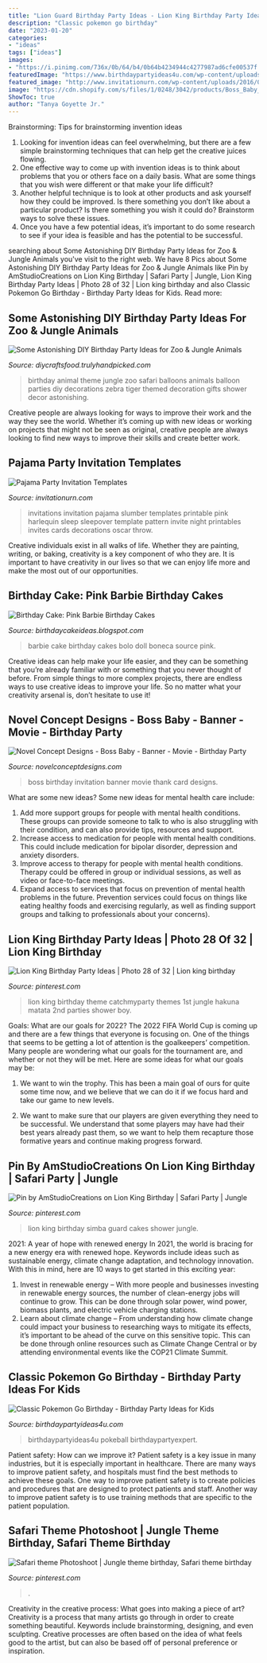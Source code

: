 ```yaml
---
title: "Lion Guard Birthday Party Ideas - Lion King Birthday Party Ideas"
description: "Classic pokemon go birthday"
date: "2023-01-20"
categories:
- "ideas"
tags: ["ideas"]
images:
- "https://i.pinimg.com/736x/0b/64/b4/0b64b4234944c4277987ad6cfe00537f.jpg"
featuredImage: "https://www.birthdaypartyideas4u.com/wp-content/uploads/2017/06/Classic-Pokemon-Go-Birthday-Pokeball-Centerpiece-600x800.jpg"
featured_image: "http://www.invitationurn.com/wp-content/uploads/2016/06/pajama_party_invitation_templates.jpg"
image: "https://cdn.shopify.com/s/files/1/0248/3042/products/Boss_Baby_-_BLUEPromo_83189444-ef19-4f69-a37b-c3a02d4e86f2_1024x1024.jpg?v=1536677716"
ShowToc: true
author: "Tanya Goyette Jr."
---
```



Brainstorming: Tips for brainstorming invention ideas
1. Looking for invention ideas can feel overwhelming, but there are a few simple brainstorming techniques that can help get the creative juices flowing.
2. One effective way to come up with invention ideas is to think about problems that you or others face on a daily basis. What are some things that you wish were different or that make your life difficult?
3. Another helpful technique is to look at other products and ask yourself how they could be improved. Is there something you don’t like about a particular product? Is there something you wish it could do? Brainstorm ways to solve these issues.
4. Once you have a few potential ideas, it’s important to do some research to see if your idea is feasible and has the potential to be successful.

	

		
searching about Some Astonishing DIY Birthday Party Ideas for Zoo &amp; Jungle Animals you've visit to the right web. We have 8 Pics about Some Astonishing DIY Birthday Party Ideas for Zoo &amp; Jungle Animals like Pin by AmStudioCreations on Lion King Birthday | Safari Party | Jungle, Lion King Birthday Party Ideas | Photo 28 of 32 | Lion king birthday and also Classic Pokemon Go Birthday - Birthday Party Ideas for Kids. Read more:
		
    
## Some Astonishing DIY Birthday Party Ideas For Zoo &amp; Jungle Animals

<img loading=lazy src="http://diycraftsfood.trulyhandpicked.com/wp-content/uploads/2016/06/Animal-birthday-party_as.jpg" onerror="this.onerror=null;this.src='https://tse4.mm.bing.net/th?id=OIP.83o7nacrJk7rH5246fQUTgHaJ3&amp;pid=15.1';" alt="Some Astonishing DIY Birthday Party Ideas for Zoo &amp; Jungle Animals">

_Source: diycraftsfood.trulyhandpicked.com_

>birthday animal theme jungle zoo safari balloons animals balloon parties diy decorations zebra tiger themed decoration gifts shower decor astonishing. 

	

Creative people are always looking for ways to improve their work and the way they see the world. Whether it’s coming up with new ideas or working on projects that might not be seen as original, creative people are always looking to find new ways to improve their skills and create better work.

    
## Pajama Party Invitation Templates

<img loading=lazy src="http://www.invitationurn.com/wp-content/uploads/2016/06/pajama_party_invitation_templates.jpg" onerror="this.onerror=null;this.src='https://tse1.mm.bing.net/th?id=OIP.wf5CJP4uchUEHkhFPETNbQHaHa&amp;pid=15.1';" alt="Pajama Party Invitation Templates">

_Source: invitationurn.com_

>invitations invitation pajama slumber templates printable pink harlequin sleep sleepover template pattern invite night printables invites cards decorations oscar throw. 

	

Creative individuals exist in all walks of life. Whether they are painting, writing, or baking, creativity is a key component of who they are. It is important to have creativity in our lives so that we can enjoy life more and make the most out of our opportunities.

    
## Birthday Cake: Pink Barbie Birthday Cakes

<img loading=lazy src="http://1.bp.blogspot.com/-0_0kZAswdFo/TWGusI3OyKI/AAAAAAAAC8o/UH_ZtPLUiW8/s1600/barbie-cake-idea.JPG" onerror="this.onerror=null;this.src='https://tse4.mm.bing.net/th?id=OIP.caB3xwwqmvUn0PEeGLQBhwHaJ4&amp;pid=15.1';" alt="Birthday Cake: Pink Barbie Birthday Cakes">

_Source: birthdaycakeideas.blogspot.com_

>barbie cake birthday cakes bolo doll boneca source pink. 

	

Creative ideas can help make your life easier, and they can be something that you’re already familiar with or something that you never thought of before. From simple things to more complex projects, there are endless ways to use creative ideas to improve your life. So no matter what your creativity arsenal is, don’t hesitate to use it!

    
## Novel Concept Designs - Boss Baby - Banner - Movie - Birthday Party

<img loading=lazy src="https://cdn.shopify.com/s/files/1/0248/3042/products/Boss_Baby_-_BLUEPromo_83189444-ef19-4f69-a37b-c3a02d4e86f2_1024x1024.jpg?v=1536677716" onerror="this.onerror=null;this.src='https://tse1.mm.bing.net/th?id=OIP.jPp-3WESXu8HrnSHaEAd8QHaGs&amp;pid=15.1';" alt="Novel Concept Designs - Boss Baby - Banner - Movie - Birthday Party">

_Source: novelconceptdesigns.com_

>boss birthday invitation banner movie thank card designs. 

	

What are some new ideas?
Some new ideas for mental health care include:
1. Add more support groups for people with mental health conditions. These groups can provide someone to talk to who is also struggling with their condition, and can also provide tips, resources and support.
2. Increase access to medication for people with mental health conditions. This could include medication for bipolar disorder, depression and anxiety disorders.
3. Improve access to therapy for people with mental health conditions. Therapy could be offered in group or individual sessions, as well as video or face-to-face meetings.
4. Expand access to services that focus on prevention of mental health problems in the future. Prevention services could focus on things like eating healthy foods and exercising regularly, as well as finding support groups and talking to professionals about your concerns).

    
## Lion King Birthday Party Ideas | Photo 28 Of 32 | Lion King Birthday

<img loading=lazy src="https://i.pinimg.com/736x/70/19/22/7019223b8327693b436d8de56f404090--hakuna-matata.jpg" onerror="this.onerror=null;this.src='https://tse3.mm.bing.net/th?id=OIP.Ddz7Q8bdTsEZ1_gNRTuC9gHaLG&amp;pid=15.1';" alt="Lion King Birthday Party Ideas | Photo 28 of 32 | Lion king birthday">

_Source: pinterest.com_

>lion king birthday theme catchmyparty themes 1st jungle hakuna matata 2nd parties shower boy. 

	

Goals: What are our goals for 2022?
The 2022 FIFA World Cup is coming up and there are a few things that everyone is focusing on. One of the things that seems to be getting a lot of attention is the goalkeepers’ competition. Many people are wondering what our goals for the tournament are, and whether or not they will be met. Here are some ideas for what our goals may be: 
1) We want to win the trophy. This has been a main goal of ours for quite some time now, and we believe that we can do it if we focus hard and take our game to new levels. 

2) We want to make sure that our players are given everything they need to be successful. We understand that some players may have had their best years already past them, so we want to help them recapture those formative years and continue making progress forward.

    
## Pin By AmStudioCreations On Lion King Birthday | Safari Party | Jungle

<img loading=lazy src="https://i.pinimg.com/736x/8d/e6/af/8de6af355c488cab5947209066c49750.jpg" onerror="this.onerror=null;this.src='https://tse2.mm.bing.net/th?id=OIP.XNE1Q6WfBTWd-lAxtwD-FwHaNK&amp;pid=15.1';" alt="Pin by AmStudioCreations on Lion King Birthday | Safari Party | Jungle">

_Source: pinterest.com_

>lion king birthday simba guard cakes shower jungle. 

	

2021: A year of hope with renewed energy
In 2021, the world is bracing for a new energy era with renewed hope. Keywords include ideas such as sustainable energy, climate change adaptation, and technology innovation. With this in mind, here are 10 ways to get started in this exciting year:
1. Invest in renewable energy – With more people and businesses investing in renewable energy sources, the number of clean-energy jobs will continue to grow. This can be done through solar power, wind power, biomass plants, and electric vehicle charging stations.
2. Learn about climate change – From understanding how climate change could impact your business to researching ways to mitigate its effects, it’s important to be ahead of the curve on this sensitive topic. This can be done through online resources such as Climate Change Central or by attending environmental events like the COP21 Climate Summit.

    
## Classic Pokemon Go Birthday - Birthday Party Ideas For Kids

<img loading=lazy src="https://www.birthdaypartyideas4u.com/wp-content/uploads/2017/06/Classic-Pokemon-Go-Birthday-Pokeball-Centerpiece-600x800.jpg" onerror="this.onerror=null;this.src='https://tse3.mm.bing.net/th?id=OIP.tKidGb4K_rbp1TokIg_TaQHaJ4&amp;pid=15.1';" alt="Classic Pokemon Go Birthday - Birthday Party Ideas for Kids">

_Source: birthdaypartyideas4u.com_

>birthdaypartyideas4u pokeball birthdaypartyexpert. 

	

Patient safety: How can we improve it?
Patient safety is a key issue in many industries, but it is especially important in healthcare. There are many ways to improve patient safety, and hospitals must find the best methods to achieve these goals. One way to improve patient safety is to create policies and procedures that are designed to protect patients and staff. Another way to improve patient safety is to use training methods that are specific to the patient population.

    
## Safari Theme Photoshoot | Jungle Theme Birthday, Safari Theme Birthday

<img loading=lazy src="https://i.pinimg.com/736x/0b/64/b4/0b64b4234944c4277987ad6cfe00537f.jpg" onerror="this.onerror=null;this.src='https://tse4.mm.bing.net/th?id=OIP.-ICwctVoa8IBpepfj5LwzwHaJ3&amp;pid=15.1';" alt="Safari theme Photoshoot | Jungle theme birthday, Safari theme birthday">

_Source: pinterest.com_

>. 

	

Creativity in the creative process: What goes into making a piece of art?
Creativity is a process that many artists go through in order to create something beautiful. Keywords include brainstorming, designing, and even sculpting. Creative processes are often based on the idea of what feels good to the artist, but can also be based off of personal preference or inspiration.

